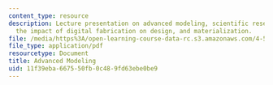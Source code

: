 ```yaml
---
content_type: resource
description: Lecture presentation on advanced modeling, scientific research, theory,
  the impact of digital fabrication on design, and materialization.
file: /media/https%3A/open-learning-course-data-rc.s3.amazonaws.com/4-500-introduction-to-design-computing-fall-2008/11f39eba667550fb0c489fd63ebe0be9_lec3a.pdf
file_type: application/pdf
resourcetype: Document
title: Advanced Modeling
uid: 11f39eba-6675-50fb-0c48-9fd63ebe0be9
---
```

